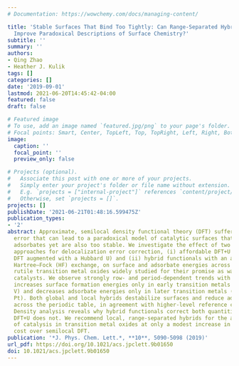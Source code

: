 ```yaml
---
# Documentation: https://wowchemy.com/docs/managing-content/

title: 'Stable Surfaces That Bind Too Tightly: Can Range-Separated Hybrids or DFT+U
  Improve Paradoxical Descriptions of Surface Chemistry?'
subtitle: ''
summary: ''
authors:
- Qing Zhao
- Heather J. Kulik
tags: []
categories: []
date: '2019-09-01'
lastmod: 2021-06-20T14:45:42-04:00
featured: false
draft: false

# Featured image
# To use, add an image named `featured.jpg/png` to your page's folder.
# Focal points: Smart, Center, TopLeft, Top, TopRight, Left, Right, BottomLeft, Bottom, BottomRight.
image:
  caption: ''
  focal_point: ''
  preview_only: false

# Projects (optional).
#   Associate this post with one or more of your projects.
#   Simply enter your project's folder or file name without extension.
#   E.g. `projects = ["internal-project"]` references `content/project/deep-learning/index.md`.
#   Otherwise, set `projects = []`.
projects: []
publishDate: '2021-06-21T01:48:16.599475Z'
publication_types:
- '2'
abstract: Approximate, semilocal density functional theory (DFT) suffers from delocalization
  error that can lead to a paradoxical model of catalytic surfaces that both overbind
  adsorbates yet are also too stable. We investigate the effect of two widely applied
  approaches for delocalization error correction, (i) affordable DFT+U (i.e., semilocal
  DFT augmented with a Hubbard U) and (ii) hybrid functionals with an admixture of
  Hartree–Fock (HF) exchange, on surface and adsorbate energies across a range of
  rutile transition metal oxides widely studied for their promise as water-splitting
  catalysts. We observe strongly row- and period-dependent trends with DFT+U, which
  increases surface formation energies only in early transition metals (e.g., Ti and
  V) and decreases adsorbate energies only in later transition metals (e.g., Ir and
  Pt). Both global and local hybrids destabilize surfaces and reduce adsorbate binding
  across the periodic table, in agreement with higher-level reference calculations.
  Density analysis reveals why hybrid functionals correct both quantities, whereas
  DFT+U does not. We recommend local, range-separated hybrids for the accurate modeling
  of catalysis in transition metal oxides at only a modest increase in computational
  cost over semilocal DFT.
publication: '*J. Phys. Chem. Lett.*, **10**, 5090-5098 (2019)'
url_pdf: https://doi.org/10.1021/acs.jpclett.9b01650
doi: 10.1021/acs.jpclett.9b01650
---
```

